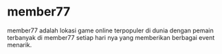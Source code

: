 # member77
member77 adalah lokasi game online terpopuler di dunia dengan pemain terbanyak di member77 setiap hari nya yang memberikan berbagai event menarik.
